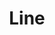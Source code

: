 ---
ee_id: '4340'
site: '1'
type: '2'
url: 2016-009-line
title: Line
year: '2016'
display_year: '2016'
medium: Pencil on paper (produced with Mutoh XP-300 Series printer)
dims: 36 x 72 in
pitch: ''
ps: ''
live_url: ''
related: ''
youtube: ''
related_code: ''
imgs: line-2016-009-full-database-Team.jpg
subheading: ''
download: ''
add_credit: ''
commission: ''
layout: things-i-made
---